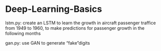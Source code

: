 # Deep-Learning-Basics

lstm.py:
create an LSTM to learn the growth in aircraft passenger traffice from 1949 to 1960, to make predictions for passenger growth in the following months

gan.py:
use GAN to generate “fake”digits
